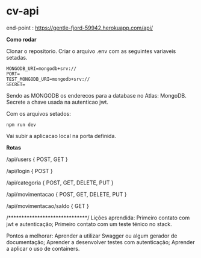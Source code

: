 # cv-api

end-point : https://gentle-fjord-59942.herokuapp.com/api/


**Como rodar**

 Clonar o repositorio.
 Criar o arquivo .env com as seguintes variaveis setadas.

    MONGODB_URI=mongodb+srv://
    PORT=
    TEST_MONGODB_URI=mongodb+srv://
    SECRET=
Sendo as MONGODB os enderecos para a database no Atlas: MongoDB.
Secrete a chave usada na autenticao jwt.

Com os arquivos setados:

    npm run dev
Vai subir a aplicacao local na porta definida.

**Rotas**

/api/users { POST, GET }

/api/login  { POST } 

/api/categoria { POST, GET, DELETE, PUT }

/api/movimentacao { POST, GET, DELETE, PUT }

/api/movimentacao/saldo { GET }

/******************************/
Lições aprendida: 
 Primeiro contato com jwt e autenticação;
 Primeiro contato com um teste ténico no stack.
 
Pontos a melhorar:
 Aprender a utilizar Swagger ou algum gerador de documentação;
 Aprender a desenvolver testes com autenticação;
 Aprender a aplicar o uso de containers.

